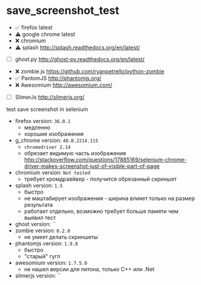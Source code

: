 # save_screenshot_test

- :white_check_mark: firefox latest
- :warning: google chrome latest
- :x: chromium
- :warning: splash http://splash.readthedocs.org/en/latest/
- [ ] ghost.py http://ghost-py.readthedocs.org/en/latest/
- :x: zombie.js https://github.com/ryanpetrello/python-zombie
- :white_check_mark: PantomJS http://phantomjs.org/
- :x: Awesomium http://awesomium.com/
- [ ] SlimerJs http://slimerjs.org/

test save screenshot in selenium

- firefox version: `36.0.1`
    - медленно
    - хорошие изображения
- g_chrome version: `40.0.2214.115`
    - `chromedriver 2.14`
    - обрезает видимую часть изображения http://stackoverflow.com/questions/17885169/selenium-chrome-driver-makes-screenshot-just-of-visible-part-of-page
- chromium version: `Not tested`
    - требует хромдравйвер - получится обрезанный скриншет
- splash version: `1.5`
    - быстро
    - не маштабирует изображения - ширина влияет только на размер результата
    - работает отдельно, возможно требует больше памяти чем выявил тест
- ghost version: ``
- zombie version: `0.2.0`
    - не умеет делать скриншеты
- phantomjs version: `1.9.8`
    - быстро
    - "старый" гугл
- awesomium version: `1.7.5.0`
    - не нашел версии для питона, только C++ или .Net
- slimerjs version: ``
